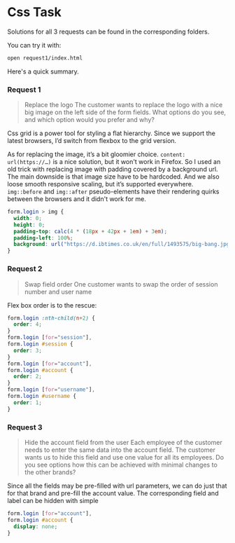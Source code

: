 # Css Task

Solutions for all 3 requests can be found in the corresponding folders.

You can try it with:
```sh
open request1/index.html
```

 Here's a quick summary.

### Request 1

> Replace the logo The customer wants to replace the logo with a nice big image on the left side of the form fields. What options do you see, and which option would you prefer and why?

Css grid is a power tool for styling a flat hierarchy. Since we support the latest browsers, I’d switch from flexbox to the grid version.

As for replacing the image, it’s a bit gloomier choice.
`content: url(https://…)` is a nice solution, but it won't work in Firefox. So I used an old trick with replacing image with padding covered by a background url. The main downside is that image size have to be hardcoded. And we also loose smooth responsive scaling, but it’s supported everywhere.
`img::before` and `img::after` pseudo-elements have their rendering quirks between the browsers and it didn't work for me.

```css
form.login > img {
  width: 0;
  height: 0;
  padding-top: calc(4 * (18px + 42px + 1em) + 3em);
  padding-left: 100%;
  background: url("https://d.ibtimes.co.uk/en/full/1493575/big-bang.jpg") no-repeat;
}
```

### Request 2

> Swap field order One customer wants to swap the order of session number and user name

Flex box order is to the rescue: 

```css
form.login :nth-child(n+2) {
  order: 4;
}
form.login [for="session"],
form.login #session { 
  order: 3;
}
form.login [for="account"],
form.login #account {
  order: 2;
}
form.login [for="username"],
form.login #username {
  order: 1;
}
```

### Request 3

> Hide the account field from the user Each employee of the customer needs to enter the same data into the account field. The customer wants us to hide this field and use one value for all its employees. Do you see options how this can be achieved with minimal changes to the other brands?

Since all the fields may be pre-filled with url parameters, we can do just that for that brand and pre-fill the account value. The corresponding field and label can be hidden with simple

```css
form.login [for="account"],
form.login #account {
  display: none;
}
```

